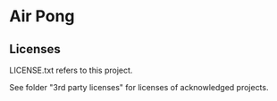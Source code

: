 # Air Pong

## Licenses
LICENSE.txt refers to this project.

See folder "3rd party licenses" for licenses of acknowledged projects.